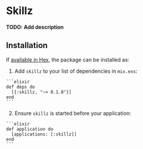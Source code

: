 # Skillz

**TODO: Add description**

## Installation

If [available in Hex](https://hex.pm/docs/publish), the package can be installed as:

  1. Add `skillz` to your list of dependencies in `mix.exs`:

    ```elixir
    def deps do
      [{:skillz, "~> 0.1.0"}]
    end
    ```

  2. Ensure `skillz` is started before your application:

    ```elixir
    def application do
      [applications: [:skillz]]
    end
    ```

